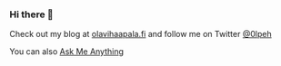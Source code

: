 ### Hi there 👋

Check out my blog at [olavihaapala.fi](https://olavihaapala.fi) and follow me on Twitter [@0lpeh](https://twitter.com/0lpeh)

You can also [Ask Me Anything](https://github.com/olpeh/ama)

<!--
**olpeh/olpeh** is a ✨ _special_ ✨ repository because its `README.md` (this file) appears on your GitHub profile.

Here are some ideas to get you started:

- 🔭 I’m currently working on ...
- 🌱 I’m currently learning ...
- 👯 I’m looking to collaborate on ...
- 🤔 I’m looking for help with ...
- 💬 Ask me about ...
- 📫 How to reach me: ...
- 😄 Pronouns: ...
- ⚡ Fun fact: ...
-->
